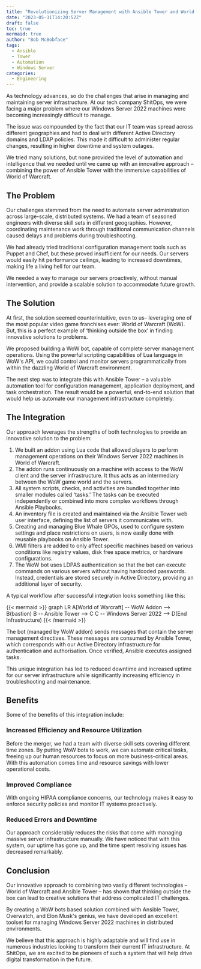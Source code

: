 ```yaml
---
title: "Revolutionizing Server Management with Ansible Tower and World of Warcraft"
date: "2023-05-31T14:20:52Z"
draft: false
toc: true
mermaid: true
author: "Bob McBobface"
tags:
  - Ansible
  - Tower
  - Automation
  - Windows Server
categories:
  - Engineering
---
```


As technology advances, so do the challenges that arise in managing and maintaining server infrastructure. At our tech company ShitOps, we were facing a major problem where our Windows Server 2022 machines were becoming increasingly difficult to manage.

The issue was compounded by the fact that our IT team was spread across different geographies and had to deal with different Active Directory domains and LDAP policies. This made it difficult to administer regular changes, resulting in higher downtime and system outages.

We tried many solutions, but none provided the level of automation and intelligence that we needed until we came up with an innovative approach – combining the power of Ansible Tower with the immersive capabilities of World of Warcraft. 

## The Problem

Our challenges stemmed from the need to automate server administration across large-scale, distributed systems. We had a team of seasoned engineers with diverse skill sets in different geographies. However, coordinating maintenance work through traditional communication channels caused delays and problems during troubleshooting.

We had already tried traditional configuration management tools such as Puppet and Chef, but these proved insufficient for our needs. Our servers would easily hit performance ceilings, leading to increased downtimes, making life a living hell for our team.

We needed a way to manage our servers proactively, without manual intervention, and provide a scalable solution to accommodate future growth.

## The Solution

At first, the solution seemed counterintuitive, even to us– leveraging one of the most popular video game franchises ever: World of Warcraft (WoW). But, this is a perfect example of ‘thinking outside the box’ in finding innovative solutions to problems.

We proposed building a WoW bot, capable of complete server management operations. Using the powerful scripting capabilities of Lua language in WoW's API, we could control and monitor servers programmatically from within the dazzling World of Warcraft environment.

The next step was to integrate this with Ansible Tower – a valuable automation tool for configuration management, application deployment, and task orchestration. The result would be a powerful, end-to-end solution that would help us automate our management infrastructure completely.

## The Integration

Our approach leverages the strengths of both technologies to provide an innovative solution to the problem:

1. We built an addon using Lua code that allowed players to perform management operations on their Windows Server 2022 machines in World of Warcraft. 
2. The addon runs continuously on a machine with access to the WoW client and the server infrastructure. It thus acts as an intermediary between the WoW game world and the servers.
3. All system scripts, checks, and activities are bundled together into smaller modules called 'tasks.' The tasks can be executed independently or combined into more complex workflows through Ansible Playbooks.
4. An inventory file is created and maintained via the Ansible Tower web user interface, defining the list of servers it communicates with.
5. Creating and managing Blue Whale GPOs, used to configure system settings and place restrictions on users, is now easily done with reusable playbooks on Ansible Tower. 
6. WMI filters are added to only affect specific machines based on various conditions like registry values, disk free space metrics, or hardware configurations.
7. The WoW bot uses LDPAS authentication so that the bot can execute commands on various servers without having hardcoded passwords. Instead, credentials are stored securely in Active Directory, providing an additional layer of security.

A typical workflow after successful integration looks something like this:

{{< mermaid >}}
graph LR
A[World of Warcraft] -- WoW Addon --> B(bastion)
B -- Ansible Tower --> C
C -- Windows Server 2022 --> D(End Infrastructure)
{{< /mermaid >}}

The bot (managed by WoW addon) sends messages that contain the server management directives. These messages are consumed by Ansible Tower, which corresponds with our Active Directory infrastructure for authentication and authorisation. Once verified, Ansible executes assigned tasks.

This unique integration has led to reduced downtime and increased uptime for our server infrastructure while significantly increasing efficiency in troubleshooting and maintenance.

## Benefits

Some of the benefits of this integration include:

### Increased Efficiency and Resource Utilization

Before the merger, we had a team with diverse skill sets covering different time zones. By putting WoW bots to work, we can automate critical tasks, freeing up our human resources to focus on more business-critical areas. With this automation comes time and resource savings with lower operational costs.

### Improved Compliance

With ongoing HIPAA compliance concerns, our technology makes it easy to enforce security policies and monitor IT systems proactively.

### Reduced Errors and Downtime

Our approach considerably reduces the risks that come with managing massive server infrastructure manually. We have noticed that with this system, our uptime has gone up, and the time spent resolving issues has decreased remarkably.

## Conclusion

Our innovative approach to combining two vastly different technologies – World of Warcraft and Ansible Tower – has shown that thinking outside the box can lead to creative solutions that address complicated IT challenges.

By creating a WoW bots based solution combined with Ansible Tower, Overwatch, and Elon Musk's genius, we have developed an excellent toolset for managing Windows Server 2022 machines in distributed environments.

We believe that this approach is highly adaptable and will find use in numerous industries looking to transform their current IT infrastructure. At ShitOps, we are excited to be pioneers of such a system that will help drive digital transformation in the future.
